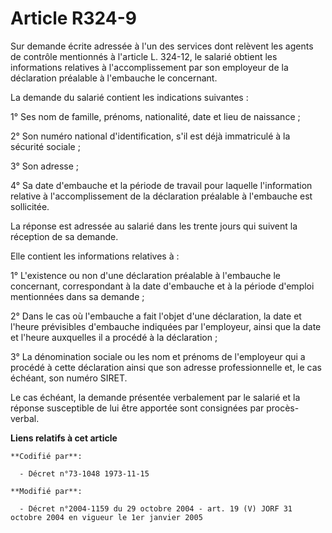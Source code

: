 # Article R324-9

Sur demande écrite adressée à l'un des services dont relèvent les agents de contrôle mentionnés à l'article L. 324-12, le
salarié obtient les informations relatives à l'accomplissement par son employeur de la déclaration préalable à l'embauche le
concernant.

La demande du salarié contient les indications suivantes :

1° Ses nom de famille, prénoms, nationalité, date et lieu de naissance ;

2° Son numéro national d'identification, s'il est déjà immatriculé à la sécurité sociale ;

3° Son adresse ;

4° Sa date d'embauche et la période de travail pour laquelle l'information relative à l'accomplissement de la déclaration
préalable à l'embauche est sollicitée.

La réponse est adressée au salarié dans les trente jours qui suivent la réception de sa demande.

Elle contient les informations relatives à :

1° L'existence ou non d'une déclaration préalable à l'embauche le concernant, correspondant à la date d'embauche et à la
période d'emploi mentionnées dans sa demande ;

2° Dans le cas où l'embauche a fait l'objet d'une déclaration, la date et l'heure prévisibles d'embauche indiquées par
l'employeur, ainsi que la date et l'heure auxquelles il a procédé à la déclaration ;

3° La dénomination sociale ou les nom et prénoms de l'employeur qui a procédé à cette déclaration ainsi que son adresse
professionnelle et, le cas échéant, son numéro SIRET.

Le cas échéant, la demande présentée verbalement par le salarié et la réponse susceptible de lui être apportée sont
consignées par procès-verbal.

**Liens relatifs à cet article**

	**Codifié par**:

	  - Décret n°73-1048 1973-11-15

	**Modifié par**:

	  - Décret n°2004-1159 du 29 octobre 2004 - art. 19 (V) JORF 31 octobre 2004 en vigueur le 1er janvier 2005
